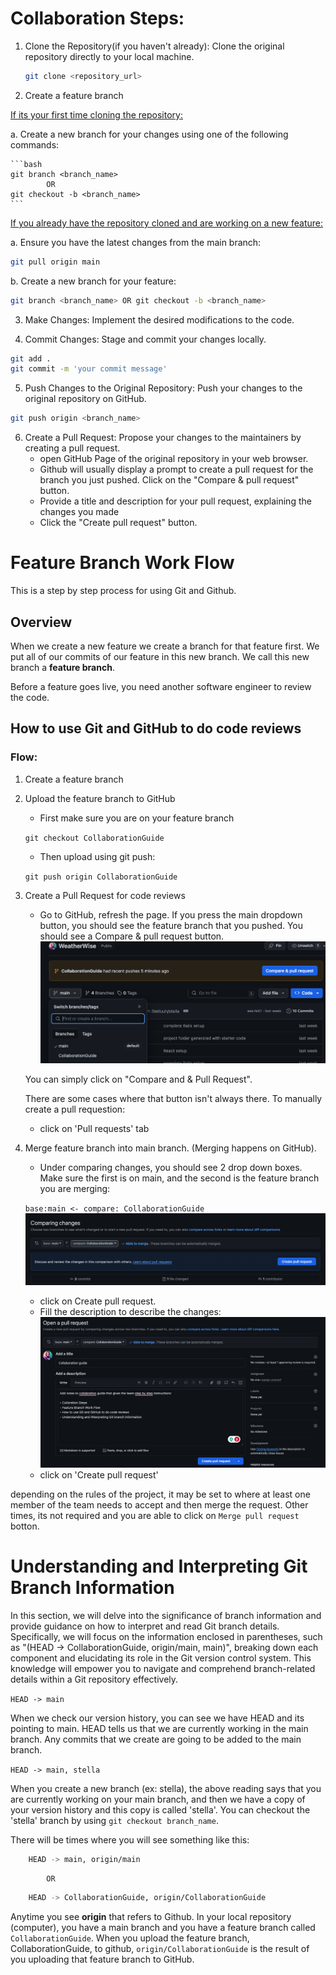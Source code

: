 # Collaboration Steps:

1. Clone the Repository(if you haven't already): Clone the original repository directly to your local machine.
    ```bash
    git clone <repository_url>
    ```

 
2. Create a feature branch

<u>If its your first time cloning the repository:</u>

a. Create a new branch for your changes using one of the following commands:

    ```bash
    git branch <branch_name> 
            OR
    git checkout -b <branch_name>
    ``` 
    
<u>If you already have the repository cloned and are working on a new feature:</u>   

a. Ensure you have the latest changes from the main branch:
```bash
git pull origin main
```
b. Create a new branch for your feature:
```bash
git branch <branch_name> OR git checkout -b <branch_name>
``` 


3. Make Changes: Implement the desired modifications to the code.

4. Commit Changes: Stage and commit your changes locally.
```bash
git add .
git commit -m 'your commit message'
```
5. Push Changes to the Original Repository: Push your changes to the original repository on GitHub.
```bash
git push origin <branch_name>
```

6. Create a Pull Request: Propose your changes to the maintainers by creating a pull request.
    - open GitHub Page of the original repository in your web browser.
    - Github will usually display a prompt to create a pull request for the branch you just pushed. Click on the "Compare & pull request" button.
    - Provide a title and description for your pull request, explaining the changes you made
    - Click the "Create pull request" button.


# Feature Branch Work Flow

This is a step by step process for using Git and Github.

## Overview
When we create a new feature we create a branch for that feature first. We put all of our commits of our feature in this new branch. We call this new branch a **feature branch**.

Before a feature goes live, you need another software engineer to review the code.

## How to use Git and GitHub to do code reviews

### Flow:
1. Create a feature branch
2. Upload the feature branch to GitHub
    
    - First make sure you are on your feature branch

    ```git checkout CollaborationGuide```
    
    - Then upload using git push:

    ```git push origin CollaborationGuide```


3. Create a Pull Request for code reviews

    - Go to GitHub, refresh the page. If you press the main dropdown button, you should see the feature branch that you pushed. You should see a Compare & pull request button. 
    ![Alt text](/MD_Images/image.png)
    
    You can simply click on "Compare and & Pull Request".

    There are some cases where that button isn't always there. To manually create a pull requestion:
    - click on 'Pull requests' tab
    


4. Merge feature branch into main branch. (Merging happens on GitHub).
    - Under comparing changes, you should see 2 drop down boxes. Make sure the first is on main, and the second is the feature branch you are merging:

    ```base:main <- compare: CollaborationGuide```
    ![Alt text](/MD_Images/image-1.png)

    - click on Create pull request.
    - Fill the description to describe the changes:
    ![Alt text](/MD_Images/image-2.png)
    - click on 'Create pull request'

depending on the rules of the project, it may be set to where at least one member of the team needs to accept and then merge the request. Other times, its not required and you are able to click on ```Merge pull request``` botton.

# Understanding and Interpreting Git Branch Information

In this section, we will delve into the significance of branch information and provide guidance on how to interpret and read Git branch details. Specifically, we will focus on the information enclosed in parentheses, such as "(HEAD -> CollaborationGuide, origin/main, main)", breaking down each component and elucidating its role in the Git version control system. This knowledge will empower you to navigate and comprehend branch-related details within a Git repository effectively.

```HEAD -> main```

When we check our version history, you can see we have HEAD and its pointing to main. HEAD tells us that we are currently working in the main branch. Any commits that we create are going to be added to the main branch.

```HEAD -> main, stella```

When you create a new branch (ex: stella), the above reading says that you are currently working on your main branch, and then we have a copy of your version history and this copy is called 'stella'. You can checkout the 'stella' branch by using ```git checkout branch_name```.

There will be times where you will see something like this:

```bash
    HEAD -> main, origin/main
```
            OR
```bash
    HEAD -> CollaborationGuide, origin/CollaborationGuide
```


Anytime you see **origin** that refers to Github. In your local repository (computer), you have a main branch and you have a feature branch called ```CollaborationGuide```. When you upload the feature branch, CollaborationGuide, to github, ```origin/CollaborationGuide``` is the result of you uploading that feature branch to GitHub.
